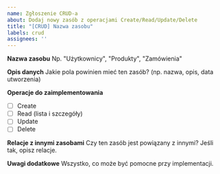 ```yaml
---
name: Zgłoszenie CRUD-a
about: Dodaj nowy zasób z operacjami Create/Read/Update/Delete
title: "[CRUD] Nazwa zasobu"
labels: crud
assignees: ''
---
```


**Nazwa zasobu**
Np. "Użytkownicy", "Produkty", "Zamówienia"

**Opis danych**
Jakie pola powinien mieć ten zasób? (np. nazwa, opis, data utworzenia)

**Operacje do zaimplementowania**
- [ ] Create
- [ ] Read (lista i szczegóły)
- [ ] Update
- [ ] Delete

**Relacje z innymi zasobami**
Czy ten zasób jest powiązany z innymi? Jeśli tak, opisz relacje.

**Uwagi dodatkowe**
Wszystko, co może być pomocne przy implementacji.